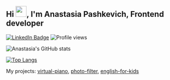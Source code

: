 ## Hi <img src="https://raw.githubusercontent.com/MartinHeinz/MartinHeinz/master/wave.gif" width="30px">, I'm Anastasia Pashkevich, Frontend developer

[![LinkedIn Badge](https://img.shields.io/badge/LinkedIn-Profile-informational?style=flat&logo=linkedin&logoColor=white&color=0D76A8)](https://www.linkedin.com/in/nastyapashkevich/)
![Profile views](https://visitor-badge.glitch.me/badge?page_id=nastyapashkevich)

![Anastasia's GitHub stats](https://github-readme-stats.vercel.app/api?username=nastyapashkevich&show_icons=true&theme=radical)

[![Top Langs](https://github-readme-stats.vercel.app/api/top-langs/?username=nastyapashkevich&layout=compact&theme=radical)](https://github.com/nastyapashkevich/github-readme-stats)

My projects: [virtual-piano](https://rolling-scopes-school.github.io/nastyapashkevich-JSFE2021Q1/virtual-piano/),
[photo-filter](https://rolling-scopes-school.github.io/nastyapashkevich-JSFE2021Q1/photo-filter/),
[english-for-kids](https://rolling-scopes-school.github.io/nastyapashkevich-JSFE2021Q1/english-for-kids)

